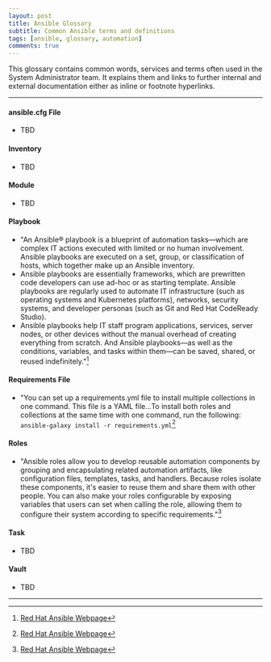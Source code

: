 ```yaml
---
layout: post
title: Ansible Glossary
subtitle: Common Ansible terms and definitions
tags: [ansible, glossary, automation]
comments: true
---
```

This glossary contains common words, services and terms often used in the System Administrator team. It explains them and links to further internal and external documentation either as inline or footnote hyperlinks.

---
#### **ansible.cfg File**
- TBD

#### **Inventory**
- TBD

#### **Module**
- TBD

#### **Playbook**
- "An Ansible® playbook is a blueprint of automation tasks—which are complex IT actions executed with limited or no human involvement. Ansible playbooks are executed on a set, group, or classification of hosts, which together make up an Ansible inventory.
- Ansible playbooks are essentially frameworks, which are prewritten code developers can use ad-hoc or as starting template. Ansible playbooks are regularly used to automate IT infrastructure (such as operating systems and Kubernetes platforms), networks, security systems, and developer personas (such as Git and Red Hat CodeReady Studio).
- Ansible playbooks help IT staff program applications, services, server nodes, or other devices without the manual overhead of creating everything from scratch. And Ansible playbooks—as well as the conditions, variables, and tasks within them—can be saved, shared, or reused indefinitely."[^1]

#### **Requirements File**
- "You can set up a requirements.yml file to install multiple collections in one command. This file is a YAML file...To install both roles and collections at the same time with one command, run the following: ```ansible-galaxy install -r requirements.yml```[^1]

#### **Roles**
- "Ansible roles allow you to develop reusable automation components by grouping and encapsulating related automation artifacts, like configuration files, templates, tasks, and handlers. Because roles isolate these components, it's easier to reuse them and share them with other people. You can also make your roles configurable by exposing variables that users can set when calling the role, allowing them to configure their system according to specific requirements."[^1]

#### **Task**
- TBD

#### **Vault** 
- TBD

---
[^1]: [Red Hat Ansible Webpage](https://www.ansible.com/)
[^2]: [Ansible Overview Webpage](https://www.ansible.com/overview/how-ansible-works?hsLang=en-us)
[^3]: [What is an Ansible playbook, Red Hat Ansible Website](https://www.redhat.com/en/topics/automation/what-is-an-ansible-playbook#:~:text=An%20Ansible%C2%AE%20playbook%20is,make%20up%20an%20Ansible%20inventory.)
[^4]: [Ansible Galaxy User Guide, Red Hat Ansible Website](https://docs.ansible.com/ansible/latest/galaxy/user_guide.html)
[^5]: [8 steps to developing an Ansible role in Linux, Red Hat Ansible Website](https://www.redhat.com/sysadmin/developing-ansible-role#:~:text=Ansible%20roles%20allow%20you%20to,share%20them%20with%20other%20people.)
